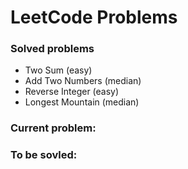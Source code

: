 # LeetCode Problems

### Solved problems

- Two Sum (easy)
- Add Two Numbers (median)
- Reverse Integer (easy)
- Longest Mountain (median)

### Current problem:

### To be sovled:
